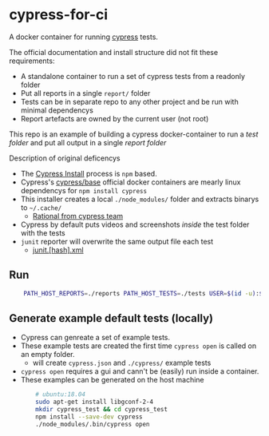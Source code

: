 cypress-for-ci
==============

A docker container for running [cypress](https://www.cypress.io/) tests.

The official documentation and install structure did not fit these requirements:
* A standalone container to run a set of cypress tests from a readonly folder
* Put all reports in a single `report/` folder
* Tests can be in separate repo to any other project and be run with minimal dependencys
* Report artefacts are owned by the current user (not root)

This repo is an example of building a cypress docker-container to run a _test folder_ and put all output in a single _report folder_

Description of original deficencys
* The [Cypress Install](https://docs.cypress.io/guides/getting-started/installing-cypress.html#Installing) process is `npm` based.
* Cypress's [cypress/base](https://hub.docker.com/r/cypress/base/) official docker containers are mearly linux dependencys for `npm install cypress`
* This installer creates a local `./node_modules/` folder and extracts binarys to `~/.cache/`
    * [Rational from cypress team](https://github.com/cypress-io/cypress/issues/1824#issuecomment-397378431)
* Cypress by default puts videos and screenshots _inside_ the test folder with the tests
* `junit` reporter will overwrite the same output file each test
    * [junit.[hash].xml](https://github.com/cypress-io/cypress/issues/1824#issuecomment-394509572)


Run
---

```bash
    PATH_HOST_REPORTS=./reports PATH_HOST_TESTS=./tests USER=$(id -u):$(id -g) docker-compose run --rm cypress
```


Generate example default tests (locally)
----------------------------------------

* Cypress can genreate a set of example tests.
* These example tests are created the first time `cypress open` is called on an empty folder.
    * will create `cypress.json` and `./cypress/` example tests
* `cypress open` requires a gui and cann't be (easily) run inside a container.
* These examples can be generated on the host machine
    ```bash
        # ubuntu:18.04
        sudo apt-get install libgconf-2-4
        mkdir cypress_test && cd cypress_test
        npm install --save-dev cypress
        ./node_modules/.bin/cypress open
    ```
